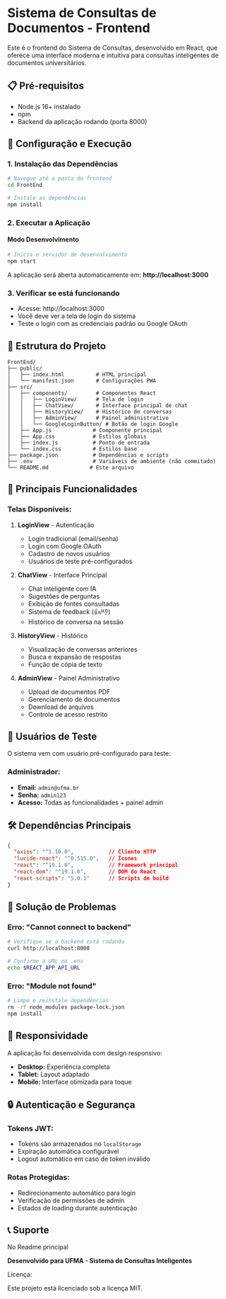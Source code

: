 # Sistema de Consultas de Documentos - Frontend

Este é o frontend do Sistema de Consultas, desenvolvido em React, que oferece uma interface moderna e intuitiva para consultas inteligentes de documentos universitários.

## 📋 Pré-requisitos

- Node.js 16+ instalado
- npm
- Backend da aplicação rodando (porta 8000)

## 🚀 Configuração e Execução

### 1. Instalação das Dependências

```bash
# Navegue até a pasta do frontend
cd FrontEnd

# Instale as dependências
npm install
```

### 2. Executar a Aplicação

#### Modo Desenvolvimento
```bash
# Inicia o servidor de desenvolvimento
npm start

```

A aplicação será aberta automaticamente em: **http://localhost:3000**

### 3. Verificar se está funcionando

- Acesse: http://localhost:3000
- Você deve ver a tela de login do sistema
- Teste o login com as credenciais padrão ou Google OAuth

## 📁 Estrutura do Projeto

```
FrontEnd/
├── public/
│   ├── index.html          # HTML principal
│   └── manifest.json       # Configurações PWA
├── src/
│   ├── components/         # Componentes React
│   │   ├── LoginView/      # Tela de login
│   │   ├── ChatView/       # Interface principal de chat
│   │   ├── HistoryView/    # Histórico de conversas
│   │   ├── AdminView/      # Painel administrativo
│   │   └── GoogleLoginButton/ # Botão de login Google
│   ├── App.js             # Componente principal
│   ├── App.css            # Estilos globais
│   ├── index.js           # Ponto de entrada
│   └── index.css          # Estilos base
├── package.json           # Dependências e scripts
├── .env                   # Variáveis de ambiente (não commitado)
└── README.md             # Este arquivo
```

## 🎨 Principais Funcionalidades

### **Telas Disponíveis:**

1. **LoginView** - Autenticação
   - Login tradicional (email/senha)
   - Login com Google OAuth
   - Cadastro de novos usuários
   - Usuários de teste pré-configurados

2. **ChatView** - Interface Principal
   - Chat inteligente com IA
   - Sugestões de perguntas
   - Exibição de fontes consultadas
   - Sistema de feedback (👍/👎)
   - Histórico de conversa na sessão

3. **HistoryView** - Histórico
   - Visualização de conversas anteriores
   - Busca e expansão de respostas
   - Função de cópia de texto

4. **AdminView** - Painel Administrativo
   - Upload de documentos PDF
   - Gerenciamento de documentos
   - Download de arquivos
   - Controle de acesso restrito

## 🎯 Usuários de Teste

O sistema vem com usuário pré-configurado para teste:

### **Administrador:**
- **Email:** `admin@ufma.br`
- **Senha:** `admin123`
- **Acesso:** Todas as funcionalidades + painel admin

## 🛠️ Dependências Principais

```json
{
  "axios": "^1.10.0",           // Cliente HTTP
  "lucide-react": "^0.515.0",   // Ícones
  "react": "^19.1.0",           // Framework principal
  "react-dom": "^19.1.0",       // DOM do React
  "react-scripts": "5.0.1"      // Scripts de build
}
```

## 🐛 Solução de Problemas

### **Erro: "Cannot connect to backend"**
```bash
# Verifique se o backend está rodando
curl http://localhost:8000

# Confirme a URL no .env
echo $REACT_APP_API_URL
```

### **Erro: "Module not found"**
```bash
# Limpe e reinstale dependências
rm -rf node_modules package-lock.json
npm install
```

## 📱 Responsividade

A aplicação foi desenvolvida com design responsivo:
- **Desktop:** Experiência completa
- **Tablet:** Layout adaptado
- **Mobile:** Interface otimizada para toque

## 🔒 Autenticação e Segurança

### **Tokens JWT:**
- Tokens são armazenados no `localStorage`
- Expiração automática configurável
- Logout automático em caso de token inválido

### **Rotas Protegidas:**
- Redirecionamento automático para login
- Verificação de permissões de admin
- Estados de loading durante autenticação

## 📞 Suporte
No Readme principal

**Desenvolvido para UFMA - Sistema de Consultas Inteligentes**

Licença:

Este projeto está licenciado sob a licença MIT.

